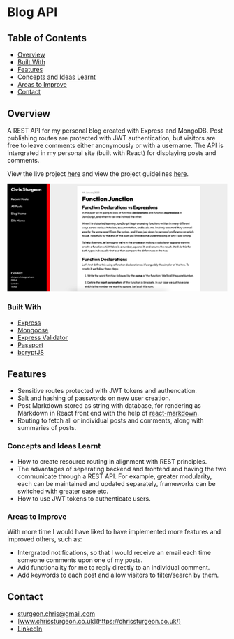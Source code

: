 # Blog API

## Table of Contents

- [Overview](#overview)
- [Built With](#built-with)
- [Features](#features)
- [Concepts and Ideas Learnt](#concepts-and-ideas-learnt)
- [Areas to Improve](#areas-to-improve)
- [Contact](#contact)

## Overview

A REST API for my personal blog created with Express and MongoDB. Post publishing routes are protected with JWT authentication, but visitors are free to leave comments either anonymously or with a username. The API is intergrated in my personal site (built with React) for displaying posts and comments.

View the live project [here](https://www.chrissturgeon.co.uk/#/blog) and view the project guidelines [here](https://www.theodinproject.com/lessons/nodejs-blog-api).

![Front page screenshot](/public/images/screenshot.jpg 'IMG DESCRIPTION')

### Built With

- [Express](https://expressjs.com/)
- [Mongoose](https://mongoosejs.com/)
- [Express Validator](https://github.com/express-validator/express-validator)
- [Passport](https://www.passportjs.org/)
- [bcryptJS](https://www.npmjs.com/package/bcryptjs)

## Features

- Sensitive routes protected with JWT tokens and authencation.
- Salt and hashing of passwords on new user creation.
- Post Markdown stored as string with database, for rendering as Markdown in React front end with the help of [react-markdown](https://github.com/remarkjs/react-markdown).
- Routing to fetch all or individual posts and comments, along with summaries of posts.

### Concepts and Ideas Learnt

- How to create resource routing in alignment with REST principles.
- The advantages of seperating backend and frontend and having the two communicate through a REST API. For example, greater modularity, each can be maintained and updated separately, frameworks can be switched with greater ease etc.
- How to use JWT tokens to authenticate users.

### Areas to Improve

With more time I would have liked to have implemented more features and improved others, such as:

- Intergrated notifications, so that I would receive an email each time someone comments upon one of my posts.
- Add functionality for me to reply directly to an individual comment.
- Add keywords to each post and allow visitors to filter/search by them.

## Contact

- sturgeon.chris@gmail.com
- [www.chrissturgeon.co.uk](https://chrissturgeon.co.uk/)
- [LinkedIn](https://www.linkedin.com/in/chris-sturgeon-36a74254/)
